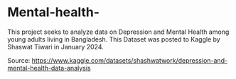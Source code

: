 # Mental-health-

This project seeks to analyze data on Depression and Mental Health among young adults living in Bangladesh. This Dataset was posted to Kaggle by Shaswat Tiwari in January 2024.


Source: https://www.kaggle.com/datasets/shashwatwork/depression-and-mental-health-data-analysis